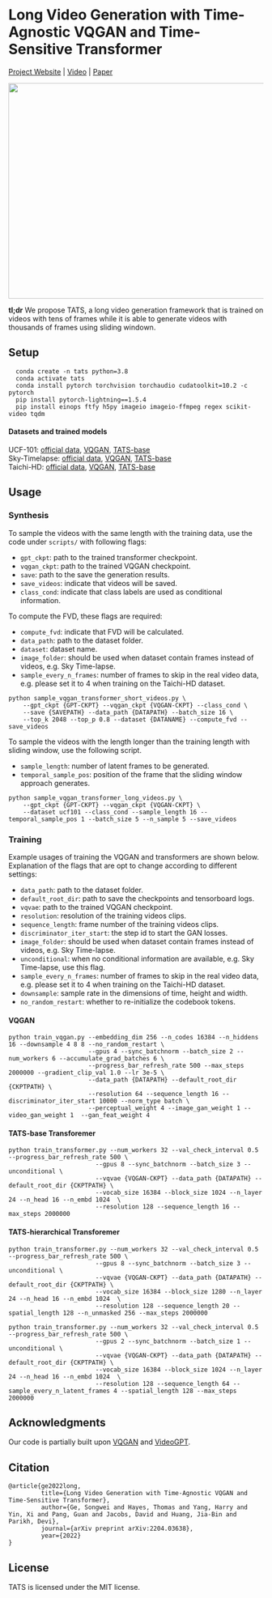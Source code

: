 # Long Video Generation with Time-Agnostic VQGAN and Time-Sensitive Transformer

[Project Website](https://songweige.github.io/projects/tats) | [Video](https://youtu.be/WZj7vW2mTJo) | [Paper](https://arxiv.org/abs/2204.03638)

<p align="center">
    <img src=assets/tats-ucf101.gif width="568" height="426" />
</p>

**tl;dr** We propose TATS, a long video generation framework that is trained on videos with tens of frames while it is able to generate videos with thousands of frames using sliding windown.

## Setup

```
  conda create -n tats python=3.8
  conda activate tats
  conda install pytorch torchvision torchaudio cudatoolkit=10.2 -c pytorch
  pip install pytorch-lightning==1.5.4
  pip install einops ftfy h5py imageio imageio-ffmpeg regex scikit-video tqdm
```
#### Datasets and trained models

UCF-101: [official data](https://www.crcv.ucf.edu/data/UCF101.php), [VQGAN](https://drive.google.com/file/d/15Otpyr7v6Wnyw2HfQr_cuaRsBiSMd7Rh/view?usp=sharing), [TATS-base](https://drive.google.com/file/d/1Nxt35mmBDuNANxHP0p8WBMWXOQ-YPkus/view?usp=sharing) <br>
Sky-Timelapse: [official data](https://github.com/weixiong-ur/mdgan), [VQGAN](), [TATS-base]() <br>
Taichi-HD: [official data](https://github.com/AliaksandrSiarohin/first-order-model/blob/master/data/taichi-loading/README.md), [VQGAN](https://drive.google.com/file/d/1hcWIADkDsm916Xkxfz1YbljHU2ZAQFpQ/view?usp=sharing), [TATS-base](https://drive.google.com/file/d/10j0p4PlkZwqQd7CmZmk9-4_ZboW4r03R/view?usp=sharing) <br>

## Usage

### Synthesis

To sample the videos with the same length with the training data, use the code under `scripts/` with following flags:

- `gpt_ckpt`: path to the trained transformer checkpoint.
- `vqgan_ckpt`: path to the trained VQGAN checkpoint.
- `save`: path to the save the generation results.
- `save_videos`: indicate that videos will be saved.
- `class_cond`: indicate that class labels are used as conditional information.

To compute the FVD, these flags are required:

- `compute_fvd`: indicate that FVD will be calculated.
- `data_path`: path to the dataset folder.
- `dataset`: dataset name.
- `image_folder`: should be used when dataset contain frames instead of videos, e.g. Sky Time-lapse.
- `sample_every_n_frames`: number of frames to skip in the real video data, e.g. please set it to 4 when training on the Taichi-HD dataset.

```
python sample_vqgan_transformer_short_videos.py \
    --gpt_ckpt {GPT-CKPT} --vqgan_ckpt {VQGAN-CKPT} --class_cond \
    --save {SAVEPATH} --data_path {DATAPATH} --batch_size 16 \
    --top_k 2048 --top_p 0.8 --dataset {DATANAME} --compute_fvd --save_videos
```

To sample the videos with the length longer than the training length with sliding window, use the following script.

- `sample_length`: number of latent frames to be generated.
- `temporal_sample_pos`: position of the frame that the sliding window approach generates.

```
python sample_vqgan_transformer_long_videos.py \
    --gpt_ckpt {GPT-CKPT} --vqgan_ckpt {VQGAN-CKPT} \
    --dataset ucf101 --class_cond --sample_length 16 --temporal_sample_pos 1 --batch_size 5 --n_sample 5 --save_videos
```

### Training

Example usages of training the VQGAN and transformers are shown below. Explanation of the flags that are opt to change according to different settings:

- `data_path`: path to the dataset folder.
- `default_root_dir`: path to save the checkpoints and tensorboard logs.
- `vqvae`: path to the trained VQGAN checkpoint.
- `resolution`: resolution of the training videos clips.
- `sequence_length`: frame number of the training videos clips.
- `discriminator_iter_start`: the step id to start the GAN losses.
- `image_folder`: should be used when dataset contain frames instead of videos, e.g. Sky Time-lapse.
- `unconditional`: when no conditional information are available, e.g. Sky Time-lapse, use this flag.
- `sample_every_n_frames`: number of frames to skip in the real video data, e.g. please set it to 4 when training on the Taichi-HD dataset.
- `downsample`: sample rate in the dimensions of time, height and width.
- `no_random_restart`: whether to re-initialize the codebook tokens.

#### VQGAN
```
python train_vqgan.py --embedding_dim 256 --n_codes 16384 --n_hiddens 16 --downsample 4 8 8 --no_random_restart \
                      --gpus 4 --sync_batchnorm --batch_size 2 --num_workers 6 --accumulate_grad_batches 6 \
                      --progress_bar_refresh_rate 500 --max_steps 2000000 --gradient_clip_val 1.0 --lr 3e-5 \
                      --data_path {DATAPATH} --default_root_dir {CKPTPATH} \
                      --resolution 64 --sequence_length 16 --discriminator_iter_start 10000 --norm_type batch \
                      --perceptual_weight 4 --image_gan_weight 1 --video_gan_weight 1  --gan_feat_weight 4
```

#### TATS-base Transforemer

```
python train_transformer.py --num_workers 32 --val_check_interval 0.5 --progress_bar_refresh_rate 500 \
                        --gpus 8 --sync_batchnorm --batch_size 3 --unconditional \
                        --vqvae {VQGAN-CKPT} --data_path {DATAPATH} --default_root_dir {CKPTPATH} \
                        --vocab_size 16384 --block_size 1024 --n_layer 24 --n_head 16 --n_embd 1024  \
                        --resolution 128 --sequence_length 16 --max_steps 2000000
```


#### TATS-hierarchical Transforemer
```
python train_transformer.py --num_workers 32 --val_check_interval 0.5 --progress_bar_refresh_rate 500 \
                        --gpus 8 --sync_batchnorm --batch_size 3 --unconditional \
                        --vqvae {VQGAN-CKPT} --data_path {DATAPATH} --default_root_dir {CKPTPATH} \
                        --vocab_size 16384 --block_size 1280 --n_layer 24 --n_head 16 --n_embd 1024  \
                        --resolution 128 --sequence_length 20 --spatial_length 128 --n_unmasked 256 --max_steps 2000000

python train_transformer.py --num_workers 32 --val_check_interval 0.5 --progress_bar_refresh_rate 500 \
                        --gpus 2 --sync_batchnorm --batch_size 1 --unconditional \
                        --vqvae {VQGAN-CKPT} --data_path {DATAPATH} --default_root_dir {CKPTPATH} \
                        --vocab_size 16384 --block_size 1024 --n_layer 24 --n_head 16 --n_embd 1024  \
                        --resolution 128 --sequence_length 64 --sample_every_n_latent_frames 4 --spatial_length 128 --max_steps 2000000
```

## Acknowledgments
Our code is partially built upon [VQGAN](https://github.com/CompVis/taming-transformers) and
[VideoGPT](https://github.com/wilson1yan/VideoGPT).


## Citation
```
@article{ge2022long,
         title={Long Video Generation with Time-Agnostic VQGAN and Time-Sensitive Transformer},
         author={Ge, Songwei and Hayes, Thomas and Yang, Harry and Yin, Xi and Pang, Guan and Jacobs, David and Huang, Jia-Bin and Parikh, Devi},
         journal={arXiv preprint arXiv:2204.03638},
         year={2022}
}
```

## License

TATS is licensed under the MIT license.